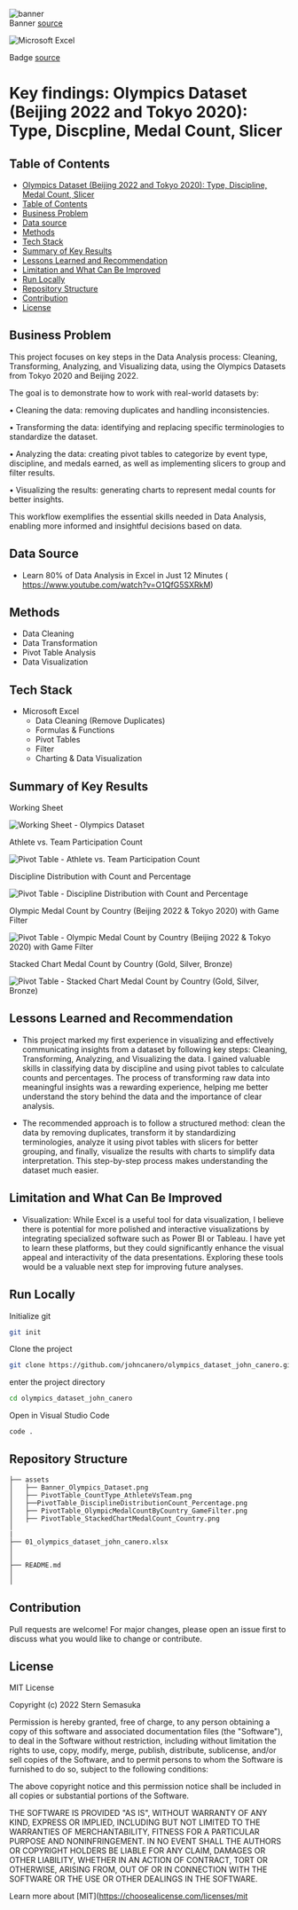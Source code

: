 ![banner](assets/Banner_OlympicsDataset.png)  
Banner <a href="https://graphicsprings.com/blog/view/olympic-logo/" target="_blank">source</a>

![Microsoft Excel](https://img.shields.io/badge/Microsoft_Excel-217346?style=for-the-badge&logo=microsoft-excel&logoColor=white)

Badge <a href="https://shields.io/" target="_blank">source</a>

# Key findings: Olympics Dataset (Beijing 2022 and Tokyo 2020): Type, Discpline, Medal Count, Slicer

<!-- Authors -->
<!-- ## Reference
- Learn 80% of Data Analysis in Excel in Just 12 Minutes ( https://www.youtube.com/watch?v=O1QfG5SXRkM) -->

## Table of Contents

  - [Olympics Dataset (Beijing 2022 and Tokyo 2020): Type, Discipline, Medal Count, Slicer](#key-findings-olympics-dataset-beijing-2022-and-tokyo-2020-type-discpline-medal-count-slicer)
  - [Table of Contents](#table-of-contents)
  - [Business Problem](#business-problem)
  - [Data source](#data-source)
  - [Methods](#methods) 
  - [Tech Stack](#tech-stack)
  - [Summary of Key Results](#summary-of-key-results)
  - [Lessons Learned and Recommendation](#lessons-learned-and-recommendation)
  - [Limitation and What Can Be Improved](#limitation-and-what-can-be-improved)
  - [Run Locally](#run-locally)
  - [Repository Structure](#repository-structure)
  - [Contribution](#contribution)
  - [License](#license)

## Business Problem
This project focuses on key steps in the Data Analysis process: Cleaning, Transforming, Analyzing, and Visualizing data, using the Olympics Datasets from Tokyo 2020 and Beijing 2022.

The goal is to demonstrate how to work with real-world datasets by:

• Cleaning the data: removing duplicates and handling inconsistencies.

• Transforming the data: identifying and replacing specific terminologies to standardize the dataset.

• Analyzing the data: creating pivot tables to categorize by event type, discipline, and medals earned, as well as implementing slicers to group and filter results.

• Visualizing the results: generating charts to represent medal counts for better insights.

This workflow exemplifies the essential skills needed in Data Analysis, enabling more informed and insightful decisions based on data.

## Data Source

- Learn 80% of Data Analysis in Excel in Just 12 Minutes ( https://www.youtube.com/watch?v=O1QfG5SXRkM)

## Methods

- Data Cleaning
- Data Transformation
- Pivot Table Analysis
- Data Visualization 

## Tech Stack

- Microsoft Excel
    - Data Cleaning (Remove Duplicates)
    - Formulas & Functions
    - Pivot Tables
    - Filter
    - Charting & Data Visualization


## Summary of Key Results

Working Sheet

![Working Sheet - Olympics Dataset](assets/WorkingSheet_OlympicsDataset.png)

Athlete vs. Team Participation Count

![Pivot Table - Athlete vs. Team Participation Count](assets/PivotTable_CountType_AthleteVsTeam.png)

Discipline Distribution with Count and Percentage

![Pivot Table - Discipline Distribution with Count and Percentage](assets/PivotTable_DisciplineDistributionCount_Percentage.png)

Olympic Medal Count by Country (Beijing 2022 & Tokyo 2020) with Game Filter

![Pivot Table - Olympic Medal Count by Country (Beijing 2022 & Tokyo 2020) with Game Filter](assets/PivotTable_OlympicMedalCountByCountry_GameFilter.png)

Stacked Chart Medal Count by Country (Gold, Silver, Bronze)

![Pivot Table - Stacked Chart Medal Count by Country (Gold, Silver, Bronze)](assets/PivotTable_StackedChartMedalCount_Country.png)

## Lessons Learned and Recommendation

- This project marked my first experience in visualizing and effectively communicating insights from a dataset by following key steps: Cleaning, Transforming, Analyzing, and Visualizing the data. I gained valuable skills in classifying data by discipline and using pivot tables to calculate counts and percentages. The process of transforming raw data into meaningful insights was a rewarding experience, helping me better understand the story behind the data and the importance of clear analysis.

- The recommended approach is to follow a structured method: clean the data by removing duplicates, transform it by standardizing terminologies, analyze it using pivot tables with slicers for better grouping, and finally, visualize the results with charts to simplify data interpretation. This step-by-step process makes understanding the dataset much easier.


## Limitation and What Can Be Improved

- Visualization: While Excel is a useful tool for data visualization, I believe there is potential for more polished and interactive visualizations by integrating specialized software such as Power BI or Tableau. I have yet to learn these platforms, but they could significantly enhance the visual appeal and interactivity of the data presentations. Exploring these tools would be a valuable next step for improving future analyses.

## Run Locally
Initialize git

```bash
git init
```


Clone the project

```bash
git clone https://github.com/johncanero/olympics_dataset_john_canero.git
```

enter the project directory

```bash
cd olympics_dataset_john_canero
```

Open in Visual Studio Code

```bash
code .
```

## Repository Structure


```
├── assets
│   ├── Banner_Olympics_Dataset.png       
│   ├── PivotTable_CountType_AthleteVsTeam.png         
│   ├──PivotTable_DisciplineDistributionCount_Percentage.png              
│   ├── PivotTable_OlympicMedalCountByCountry_GameFilter.png  
│   ├── PivotTable_StackedChartMedalCount_Country.png          
│
|
├── 01_olympics_dataset_john_canero.xlsx
│ 
│
├── README.md                     
│
│
```

## Contribution

Pull requests are welcome! For major changes, please open an issue first to discuss what you would like to change or contribute.

## License

MIT License

Copyright (c) 2022 Stern Semasuka

Permission is hereby granted, free of charge, to any person obtaining a copy
of this software and associated documentation files (the "Software"), to deal
in the Software without restriction, including without limitation the rights
to use, copy, modify, merge, publish, distribute, sublicense, and/or sell
copies of the Software, and to permit persons to whom the Software is
furnished to do so, subject to the following conditions:

The above copyright notice and this permission notice shall be included in all
copies or substantial portions of the Software.

THE SOFTWARE IS PROVIDED "AS IS", WITHOUT WARRANTY OF ANY KIND, EXPRESS OR
IMPLIED, INCLUDING BUT NOT LIMITED TO THE WARRANTIES OF MERCHANTABILITY,
FITNESS FOR A PARTICULAR PURPOSE AND NONINFRINGEMENT. IN NO EVENT SHALL THE
AUTHORS OR COPYRIGHT HOLDERS BE LIABLE FOR ANY CLAIM, DAMAGES OR OTHER
LIABILITY, WHETHER IN AN ACTION OF CONTRACT, TORT OR OTHERWISE, ARISING FROM,
OUT OF OR IN CONNECTION WITH THE SOFTWARE OR THE USE OR OTHER DEALINGS IN THE
SOFTWARE.

Learn more about [MIT](https://choosealicense.com/licenses/mit
